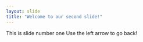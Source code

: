 ```yaml
---
layout: slide
title: "Welcome to our second slide!"
---
```

This is slide number one
Use the left arrow to go back!
